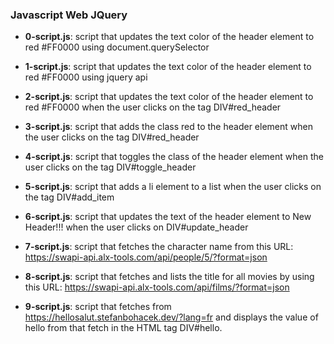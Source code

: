 ### Javascript Web JQuery
- **0-script.js**: script that updates the text color of the header element to red #FF0000 using document.querySelector


- **1-script.js**: script that updates the text color of the header element to red #FF0000 using jquery api


- **2-script.js**: script that updates the text color of the header element to red #FF0000 when the user clicks on the tag DIV#red_header


- **3-script.js**: script that adds the class red to the header element when the user clicks on the tag DIV#red_header


- **4-script.js**: script that toggles the class of the header element when the user clicks on the tag DIV#toggle_header


- **5-script.js**: script that adds a li element to a list when the user clicks on the tag DIV#add_item


- **6-script.js**: script that updates the text of the header element to New Header!!! when the user clicks on DIV#update_header


- **7-script.js**: script that fetches the character name from this URL: https://swapi-api.alx-tools.com/api/people/5/?format=json


- **8-script.js**: script that fetches and lists the title for all movies by using this URL: https://swapi-api.alx-tools.com/api/films/?format=json


- **9-script.js**: script that fetches from https://hellosalut.stefanbohacek.dev/?lang=fr and displays the value of hello from that fetch in the HTML tag DIV#hello.
